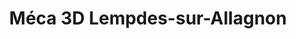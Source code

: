---
title: "Méca 3D Lempdes-sur-Allagnon"
url: /lempdes-sur-allagnon/meca-3d-lempdes-sur-allagnon/
shop: réparation de voitures
---
